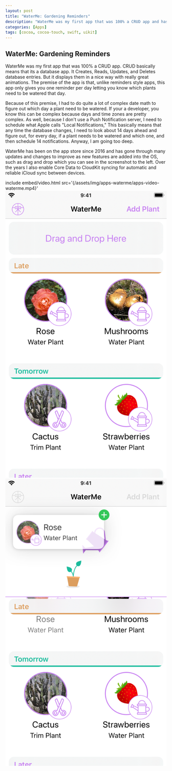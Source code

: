 ```yaml
---
layout: post
title: "WaterMe: Gardening Reminders"
description: "WaterMe was my first app that was 100% a CRUD app and has been on the App Store since 2016"
categories: [Apps]
tags: [cocoa, cocoa-touch, swift, uikit]
---
```


## WaterMe: Gardening Reminders

WaterMe was my first app that was 100% a CRUD app. CRUD basically means that its
a database app. It Creates, Reads, Updates, and Deletes database entries. But it
displays them in a nice way with really great animations. The premise of the app
is that, unlike reminders style apps, this app only gives you one reminder per
day letting you know which plants need to be watered that day.

Because of this premise, I had to do quite a lot of complex date math to figure
out which day a plant need to be watered. If your a developer, you know this can
be complex because days and time zones are pretty complex. As well, because I
don't use a Push Notification server, I need to schedule what Apple calls "Local
Notifications," This basically means that any time the database changes, I need
to look about 14 days ahead and figure out, for every day, if a plant needs to
be watered and which one, and then schedule 14 notifications. Anyway, I am going
too deep.

WaterMe has been on the app store since 2016 and has gone through many updates
and changes to improve as new features are added into the OS, such as drag and
drop which you can see in the screenshot to the left. Over the years I also
enable Core Data to CloudKit syncing for automatic and reliable iCloud sync
between devices.

include embed/video.html src='{/assets/img/apps-waterme/apps-video-waterme.mp4}'
![WaterMe Screenshot 1](/assets/images/apps-waterme/apps-screen-waterme-01.png)
![WaterMe Screenshot 2](/assets/images/apps-waterme/apps-screen-waterme-02.png)
